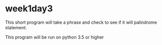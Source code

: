 # week1day3

This short program will take a phrase and check to see if it will palindrome statement.

This program will be run on python 3.5 or higher
